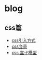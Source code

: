# blog

## css篇
- [css引入方式](https://github.com/helloRabbit2019/blog/issues/4)
- [css变量](https://github.com/helloRabbit2019/blog/issues/3)
- [css 盒子模型](https://github.com/helloRabbit2019/blog/issues/5)